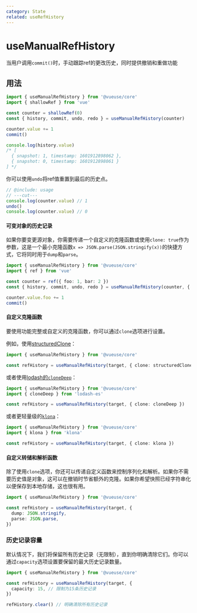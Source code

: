 ```yaml
---
category: State
related: useRefHistory
---
```


# useManualRefHistory

当用户调用`commit()`时，手动跟踪ref的更改历史，同时提供撤销和重做功能

## 用法

```ts {5} twoslash include usage
import { useManualRefHistory } from '@vueuse/core'
import { shallowRef } from 'vue'

const counter = shallowRef(0)
const { history, commit, undo, redo } = useManualRefHistory(counter)

counter.value += 1
commit()

console.log(history.value)
/* [
  { snapshot: 1, timestamp: 1601912898062 },
  { snapshot: 0, timestamp: 1601912898061 }
] */
```

你可以使用`undo`将ref值重置到最后的历史点。

```ts
// @include: usage
// ---cut---
console.log(counter.value) // 1
undo()
console.log(counter.value) // 0
```

#### 可变对象的历史记录

如果你要变更源对象，你需要传递一个自定义的克隆函数或使用`clone: true`作为参数，这是一个最小克隆函数`x => JSON.parse(JSON.stringify(x))`的快捷方式，它将同时用于`dump`和`parse`。

```ts {5}
import { useManualRefHistory } from '@vueuse/core'
import { ref } from 'vue'

const counter = ref({ foo: 1, bar: 2 })
const { history, commit, undo, redo } = useManualRefHistory(counter, { clone: true })

counter.value.foo += 1
commit()
```

#### 自定义克隆函数

要使用功能完整或自定义的克隆函数，你可以通过`clone`选项进行设置。

例如，使用[structuredClone](https://developer.mozilla.org/en-US/docs/Web/API/structuredClone)：

```ts
import { useManualRefHistory } from '@vueuse/core'

const refHistory = useManualRefHistory(target, { clone: structuredClone })
```

或者使用[lodash的`cloneDeep`](https://lodash.com/docs/4.17.15#cloneDeep)：

```ts
import { useManualRefHistory } from '@vueuse/core'
import { cloneDeep } from 'lodash-es'

const refHistory = useManualRefHistory(target, { clone: cloneDeep })
```

或者更轻量级的[`klona`](https://github.com/lukeed/klona)：

```ts
import { useManualRefHistory } from '@vueuse/core'
import { klona } from 'klona'

const refHistory = useManualRefHistory(target, { clone: klona })
```

#### 自定义转储和解析函数

除了使用`clone`选项，你还可以传递自定义函数来控制序列化和解析。如果你不需要历史值是对象，这可以在撤销时节省额外的克隆。如果你希望快照已经字符串化以便保存到本地存储，这也很有用。

```ts
import { useManualRefHistory } from '@vueuse/core'

const refHistory = useManualRefHistory(target, {
  dump: JSON.stringify,
  parse: JSON.parse,
})
```

### 历史记录容量

默认情况下，我们将保留所有历史记录（无限制），直到你明确清除它们。你可以通过`capacity`选项设置要保留的最大历史记录数量。

```ts
import { useManualRefHistory } from '@vueuse/core'

const refHistory = useManualRefHistory(target, {
  capacity: 15, // 限制为15条历史记录
})

refHistory.clear() // 明确清除所有历史记录
```